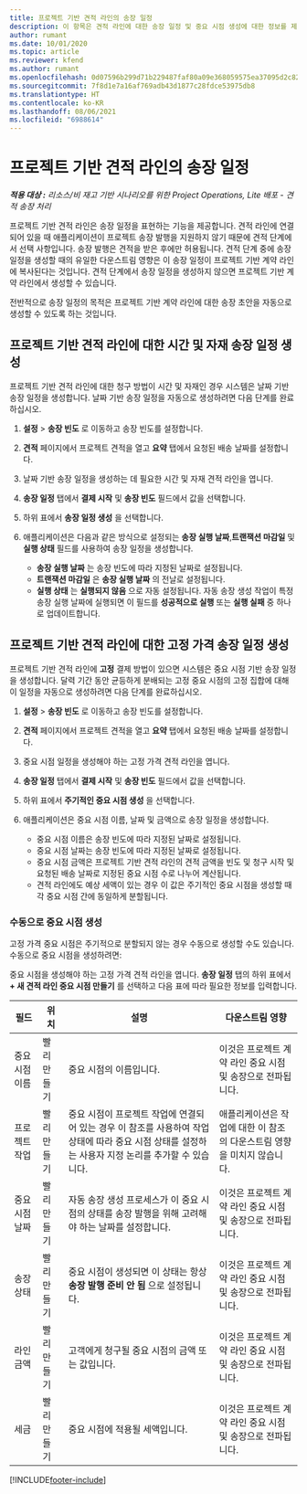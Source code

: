 ```yaml
---
title: 프로젝트 기반 견적 라인의 송장 일정
description: 이 항목은 견적 라인에 대한 송장 일정 및 중요 시점 생성에 대한 정보를 제공합니다.
author: rumant
ms.date: 10/01/2020
ms.topic: article
ms.reviewer: kfend
ms.author: rumant
ms.openlocfilehash: 0d07596b299d71b229487faf80a09e368059575ea37095d2c82d35561d009c96
ms.sourcegitcommit: 7f8d1e7a16af769adb43d1877c28fdce53975db8
ms.translationtype: HT
ms.contentlocale: ko-KR
ms.lasthandoff: 08/06/2021
ms.locfileid: "6988614"
---
```

# <a name="invoice-schedules-on-project-based-quote-lines"></a>프로젝트 기반 견적 라인의 송장 일정

_**적용 대상 :** 리소스/비 재고 기반 시나리오를 위한 Project Operations, Lite 배포 - 견적 송장 처리_

프로젝트 기반 견적 라인은 송장 일정을 표현하는 기능을 제공합니다. 견적 라인에 연결되어 있을 때 애플리케이션이 프로젝트 송장 발행을 지원하지 않기 때문에 견적 단계에서 선택 사항입니다. 송장 발행은 견적을 받은 후에만 허용됩니다. 견적 단계 중에 송장 일정을 생성할 때의 유일한 다운스트림 영향은 이 송장 일정이 프로젝트 기반 계약 라인에 복사된다는 것입니다. 견적 단계에서 송장 일정을 생성하지 않으면 프로젝트 기반 계약 라인에서 생성할 수 있습니다.

전반적으로 송장 일정의 목적은 프로젝트 기반 계약 라인에 대한 송장 초안을 자동으로 생성할 수 있도록 하는 것입니다. 

## <a name="create-a-time-and-material-invoice-schedule-for-a-project-based-quote-line"></a>프로젝트 기반 견적 라인에 대한 시간 및 자재 송장 일정 생성

프로젝트 기반 견적 라인에 대한 청구 방법이 시간 및 자재인 경우 시스템은 날짜 기반 송장 일정을 생성합니다. 날짜 기반 송장 일정을 자동으로 생성하려면 다음 단계를 완료하십시오.

1. **설정** > **송장 빈도** 로 이동하고 송장 빈도를 설정합니다.
2. **견적** 페이지에서 프로젝트 견적을 열고 **요약** 탭에서 요청된 배송 날짜를 설정합니다.
3. 날짜 기반 송장 일정을 생성하는 데 필요한 시간 및 자재 견적 라인을 엽니다. 
4. **송장 일정** 탭에서 **결제 시작** 및 **송장 빈도** 필드에서 값을 선택합니다. 
5. 하위 표에서 **송장 일정 생성** 을 선택합니다.
6. 애플리케이션은 다음과 같은 방식으로 설정되는 **송장 실행 날짜**,**트랜잭션 마감일** 및 **실행 상태** 필드를 사용하여 송장 일정을 생성합니다.

    - **송장 실행 날짜** 는 송장 빈도에 따라 지정된 날짜로 설정됩니다.
    - **트랜잭션 마감일** 은 **송장 실행 날짜** 의 전날로 설정됩니다.
    - **실행 상태** 는 **실행되지 않음** 으로 자동 설정됩니다. 자동 송장 생성 작업이 특정 송장 실행 날짜에 실행되면 이 필드를 **성공적으로 실행** 또는 **실행 실패** 중 하나로 업데이트합니다.

## <a name="create-a-fixed-price-invoice-schedule-for-a-project-based-quote-line"></a>프로젝트 기반 견적 라인에 대한 고정 가격 송장 일정 생성

프로젝트 기반 견적 라인에 **고정** 결제 방법이 있으면 시스템은 중요 시점 기반 송장 일정을 생성합니다. 달력 기간 동안 균등하게 분배되는 고정 중요 시점의 고정 집합에 대해 이 일정을 자동으로 생성하려면 다음 단계를 완료하십시오.

1. **설정** > **송장 빈도** 로 이동하고 송장 빈도를 설정합니다.
2. **견적** 페이지에서 프로젝트 견적을 열고 **요약** 탭에서 요청된 배송 날짜를 설정합니다.
3. 중요 시점 일정을 생성해야 하는 고정 가격 견적 라인을 엽니다. 
4. **송장 일정** 탭에서 **결제 시작** 및 **송장 빈도** 필드에서 값을 선택합니다. 
5. 하위 표에서 **주기적인 중요 시점 생성** 을 선택합니다.
6. 애플리케이션은 중요 시점 이름, 날짜 및 금액으로 송장 일정을 생성합니다.

    - 중요 시점 이름은 송장 빈도에 따라 지정된 날짜로 설정됩니다.
    - 중요 시점 날짜는 송장 빈도에 따라 지정된 날짜로 설정됩니다.
    - 중요 시점 금액은 프로젝트 기반 견적 라인의 견적 금액을 빈도 및 청구 시작 및 요청된 배송 날짜로 지정된 중요 시점 수로 나누어 계산됩니다.
    - 견적 라인에도 예상 세액이 있는 경우 이 값은 주기적인 중요 시점을 생성할 때 각 중요 시점 간에 동일하게 분할됩니다.

### <a name="manually-create-milestones"></a>수동으로 중요 시점 생성

고정 가격 중요 시점은 주기적으로 분할되지 않는 경우 수동으로 생성할 수도 있습니다. 수동으로 중요 시점을 생성하려면:

중요 시점을 생성해야 하는 고정 가격 견적 라인을 엽니다. **송장 일정** 탭의 하위 표에서 **+ 새 견적 라인 중요 시점 만들기** 를 선택하고 다음 표에 따라 필요한 정보를 입력합니다.

| **필드** | **위치** | **설명** | **다운스트림 영향** |
| --- | --- | --- | --- |
| 중요 시점 이름 | 빨리 만들기 | 중요 시점의 이름입니다. | 이것은 프로젝트 계약 라인 중요 시점 및 송장으로 전파됩니다. |
| 프로젝트 작업 | 빨리 만들기 | 중요 시점이 프로젝트 작업에 연결되어 있는 경우 이 참조를 사용하여 작업 상태에 따라 중요 시점 상태를 설정하는 사용자 지정 논리를 추가할 수 있습니다. | 애플리케이션은 작업에 대한 이 참조의 다운스트림 영향을 미치지 않습니다. |
| 중요 시점 날짜 | 빨리 만들기 | 자동 송장 생성 프로세스가 이 중요 시점의 상태를 송장 발행을 위해 고려해야 하는 날짜를 설정합니다. | 이것은 프로젝트 계약 라인 중요 시점 및 송장으로 전파됩니다. |
| 송장 상태 | 빨리 만들기 | 중요 시점이 생성되면 이 상태는 항상 **송장 발행 준비 안 됨** 으로 설정됩니다. | 이것은 프로젝트 계약 라인 중요 시점 및 송장으로 전파됩니다. |
| 라인 금액 | 빨리 만들기 | 고객에게 청구될 중요 시점의 금액 또는 값입니다. | 이것은 프로젝트 계약 라인 중요 시점 및 송장으로 전파됩니다. |
| 세금 | 빨리 만들기 | 중요 시점에 적용될 세액입니다. | 이것은 프로젝트 계약 라인 중요 시점 및 송장으로 전파됩니다. |


[!INCLUDE[footer-include](../includes/footer-banner.md)]